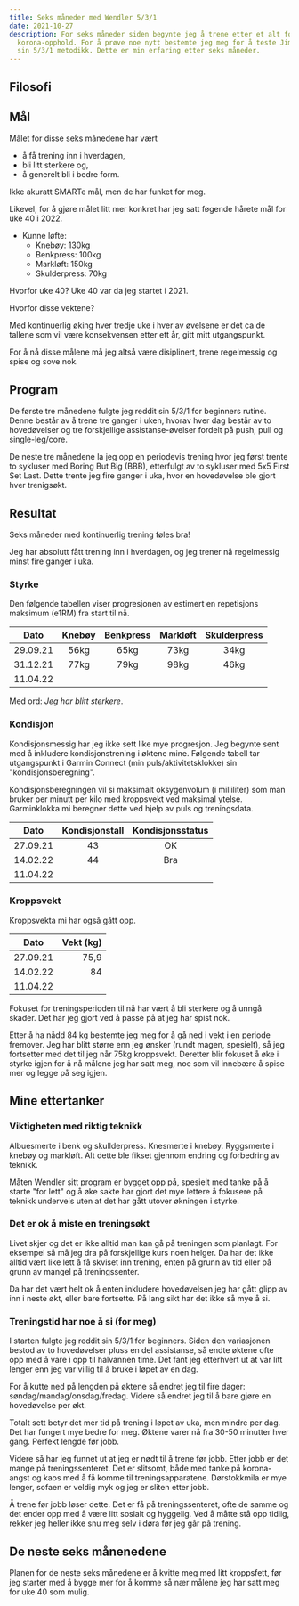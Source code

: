 ```yaml
---
title: Seks måneder med Wendler 5/3/1
date: 2021-10-27
description: For seks måneder siden begynte jeg å trene etter et alt for langt
  korona-opphold. For å prøve noe nytt bestemte jeg meg for å teste Jim Wendler
  sin 5/3/1 metodikk. Dette er min erfaring etter seks måneder.
---
```

## Filosofi

## Mål

Målet for disse seks månedene har vært
- å få trening inn i hverdagen, 
- bli litt sterkere og,
- å generelt bli i bedre form.

Ikke akuratt SMARTe mål, men de har funket for meg. 

Likevel, for å gjøre målet litt mer konkret har jeg satt føgende hårete mål for uke 40 i 2022.

* Kunne løfte:
  * Knebøy: 130kg
  * Benkpress: 100kg
  * Markløft: 150kg
  * Skulderpress: 70kg

Hvorfor uke 40? Uke 40 var da jeg startet i 2021.

Hvorfor disse vektene?

Med kontinuerlig øking hver tredje uke i hver av øvelsene er det ca de tallene som vil være konsekvensen etter ett år, gitt mitt utgangspunkt.

For å nå disse målene må jeg altså være disiplinert, trene regelmessig og spise og sove nok.

## Program



De første tre månedene fulgte jeg reddit sin 5/3/1 for beginners rutine. Denne består av å trene tre ganger i uken, hvorav hver dag består av to hovedøvelser og tre forskjellige assistanse-øvelser fordelt på push, pull og single-leg/core.

De neste tre månedene la jeg opp en periodevis trening hvor jeg først trente to sykluser med Boring But Big (BBB), etterfulgt av to sykluser med 5x5 First Set Last. Dette trente jeg fire ganger i uka, hvor en hovedøvelse ble gjort hver trenigsøkt.



## Resultat

Seks måneder med kontinuerlig trening føles bra!

Jeg har absolutt fått trening inn i hverdagen, og jeg trener nå regelmessig minst fire ganger i uka. 

### Styrke
Den følgende tabellen viser progresjonen av estimert en repetisjons maksimum (e1RM) fra start til nå.

|Dato      |Knebøy  |Benkpress  |Markløft | Skulderpress |
|----------|:------:|:---------:|:-------:|:------------:|
|29.09.21  |  56kg  |  65kg     | 73kg    |  34kg        |
|31.12.21  |  77kg  |  79kg     | 98kg    |  46kg        |
|11.04.22  |        |           |         |              |

Med ord: *Jeg har blitt sterkere*.

### Kondisjon
Kondisjonsmessig har jeg ikke sett like mye progresjon. Jeg begynte sent med å inkludere kondisjonstrening i øktene mine. Følgende tabell tar utgangspunkt i Garmin Connect (min puls/aktivitetsklokke) sin "kondisjonsberegning". 

Kondisjonsberegningen vil si maksimalt oksygenvolum (i milliliter) som man bruker per minutt per kilo med kroppsvekt ved maksimal ytelse. Garminklokka mi beregner dette ved hjelp av puls og treningsdata.


|Dato      | Kondisjonstall | Kondisjonsstatus |
|----------|:--------------:|:----------------:|
|27.09.21  | 43             |    OK            |
|14.02.22  | 44             |    Bra           |
|11.04.22  |              |               |

### Kroppsvekt
Kroppsvekta mi har også gått opp.

|Dato      | Vekt (kg) |
|----------|----------:|
|27.09.21  | 75,9      |
|14.02.22  | 84        |
|11.04.22  |           |


Fokuset for treningsperioden til nå har vært å bli sterkere og å unngå skader. Det har jeg gjort ved å passe på at jeg har spist nok.

Etter å ha nådd 84 kg bestemte jeg meg for å gå ned i vekt i en periode fremover. Jeg har blitt større enn jeg ønsker (rundt magen, spesielt), så jeg fortsetter med det til jeg når 75kg kroppsvekt. Deretter blir fokuset å øke i styrke igjen for å nå målene jeg har satt meg, noe som vil innebære å spise mer og legge på seg igjen.

## Mine ettertanker

### Viktigheten med riktig teknikk

Albuesmerte i benk og skullderpress. Knesmerte i knebøy. Ryggsmerte i knebøy og markløft. Alt dette ble fikset gjennom endring og forbedring av teknikk.

Måten Wendler sitt program er bygget opp på, spesielt med tanke på å starte "for lett" og å øke sakte har gjort det mye lettere å fokusere på teknikk underveis uten at det har gått utover økningen i styrke.

### Det er ok å miste en treningsøkt

Livet skjer og det er ikke alltid man kan gå på treningen som planlagt.
For eksempel så må jeg dra på forskjellige kurs noen helger. Da har det ikke alltid vært like lett å få skviset inn trening, enten på grunn av tid eller på grunn av mangel på treningssenter.

Da har det vært helt ok å enten inkludere hovedøvelsen jeg har gått glipp av inn i neste økt, eller bare fortsette. På lang sikt har det ikke så mye å si.

### Treningstid har noe å si (for meg)

I starten fulgte jeg reddit sin 5/3/1 for beginners. Siden den variasjonen bestod av to hovedøvelser pluss en del assistanse, så endte øktene ofte opp med å vare i opp til halvannen time. Det fant jeg etterhvert ut at var litt lenger enn jeg var villig til å bruke i løpet av en dag.

For å kutte ned på lengden på øktene så endret jeg til fire dager: søndag/mandag/onsdag/fredag. Videre så endret jeg til å bare gjøre en hovedøvelse per økt.

Totalt sett betyr det mer tid på trening i løpet av uka, men mindre per dag. Det har fungert mye bedre for meg. Øktene varer nå fra 30-50 minutter hver gang. Perfekt lengde før jobb.

Videre så har jeg funnet ut at jeg er nødt til å trene før jobb. Etter jobb er det mange på treningssenteret. Det er slitsomt, både med tanke på korona-angst og kaos med å få komme til treningsapparatene. Dørstokkmila er mye lenger, sofaen er veldig myk og jeg er sliten etter jobb.

Å trene før jobb løser dette. Det er få på treningssenteret, ofte de samme og det ender opp med å være litt sosialt og hyggelig. Ved å måtte stå opp tidlig, rekker jeg heller ikke snu meg selv i døra før jeg går på trening.

## De neste seks månenedene

Planen for de neste seks månedene er å kvitte meg med litt kroppsfett, før jeg starter med å bygge mer for å komme så nær målene jeg har satt meg for uke 40 som mulig. 